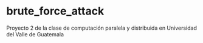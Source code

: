 # brute_force_attack
Proyecto 2 de la clase de computación paralela y distribuida en Universidad del Valle de Guatemala
